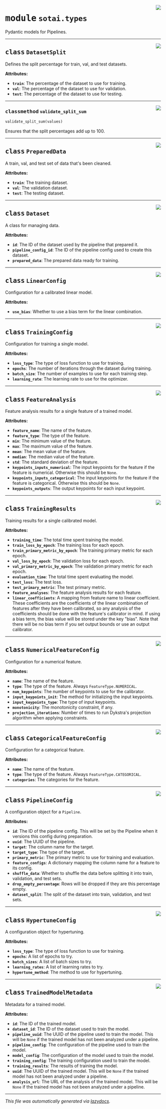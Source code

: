 <!-- markdownlint-disable -->

<a href="https://github.com/SOTAI-Labs/sotai/tree/main/sotai/types.py#L0"><img align="right" style="float:right;" src="https://img.shields.io/badge/-source-cccccc?style=flat-square"></a>

# <kbd>module</kbd> `sotai.types`
Pydantic models for Pipelines. 



---

<a href="https://github.com/SOTAI-Labs/sotai/tree/main/sotai/types.py#L19"><img align="right" style="float:right;" src="https://img.shields.io/badge/-source-cccccc?style=flat-square"></a>

## <kbd>class</kbd> `DatasetSplit`
Defines the split percentage for train, val, and test datasets. 



**Attributes:**
 
 - <b>`train`</b>:  The percentage of the dataset to use for training. 
 - <b>`val`</b>:  The percentage of the dataset to use for validation. 
 - <b>`test`</b>:  The percentage of the dataset to use for testing. 




---

<a href="https://github.com/SOTAI-Labs/sotai/tree/main/sotai/types.py#L32"><img align="right" style="float:right;" src="https://img.shields.io/badge/-source-cccccc?style=flat-square"></a>

### <kbd>classmethod</kbd> `validate_split_sum`

```python
validate_split_sum(values)
```

Ensures that the split percentages add up to 100. 


---

<a href="https://github.com/SOTAI-Labs/sotai/tree/main/sotai/types.py#L42"><img align="right" style="float:right;" src="https://img.shields.io/badge/-source-cccccc?style=flat-square"></a>

## <kbd>class</kbd> `PreparedData`
A train, val, and test set of data that's been cleaned. 



**Attributes:**
 
 - <b>`train`</b>:  The training dataset. 
 - <b>`val`</b>:  The validation dataset. 
 - <b>`test`</b>:  The testing dataset. 





---

<a href="https://github.com/SOTAI-Labs/sotai/tree/main/sotai/types.py#L61"><img align="right" style="float:right;" src="https://img.shields.io/badge/-source-cccccc?style=flat-square"></a>

## <kbd>class</kbd> `Dataset`
A class for managing data. 



**Attributes:**
 
 - <b>`id`</b>:  The ID of the dataset used by the pipeline that prepared it. 
 - <b>`pipeline_config_id`</b>:  The ID of the pipeline config used to create this dataset. 
 - <b>`prepared_data`</b>:  The prepared data ready for training. 





---

<a href="https://github.com/SOTAI-Labs/sotai/tree/main/sotai/types.py#L109"><img align="right" style="float:right;" src="https://img.shields.io/badge/-source-cccccc?style=flat-square"></a>

## <kbd>class</kbd> `LinearConfig`
Configuration for a calibrated linear model. 



**Attributes:**
 
 - <b>`use_bias`</b>:  Whether to use a bias term for the linear combination. 





---

<a href="https://github.com/SOTAI-Labs/sotai/tree/main/sotai/types.py#L119"><img align="right" style="float:right;" src="https://img.shields.io/badge/-source-cccccc?style=flat-square"></a>

## <kbd>class</kbd> `TrainingConfig`
Configuration for training a single model. 



**Attributes:**
 
 - <b>`loss_type`</b>:  The type of loss function to use for training. 
 - <b>`epochs`</b>:  The number of iterations through the dataset during training. 
 - <b>`batch_size`</b>:  The number of examples to use for each training step. 
 - <b>`learning_rate`</b>:  The learning rate to use for the optimizer. 





---

<a href="https://github.com/SOTAI-Labs/sotai/tree/main/sotai/types.py#L135"><img align="right" style="float:right;" src="https://img.shields.io/badge/-source-cccccc?style=flat-square"></a>

## <kbd>class</kbd> `FeatureAnalysis`
Feature analysis results for a single feature of a trained model. 



**Attributes:**
 
 - <b>`feature_name`</b>:  The name of the feature. 
 - <b>`feature_type`</b>:  The type of the feature. 
 - <b>`min`</b>:  The minimum value of the feature. 
 - <b>`max`</b>:  The maximum value of the feature. 
 - <b>`mean`</b>:  The mean value of the feature. 
 - <b>`median`</b>:  The median value of the feature. 
 - <b>`std`</b>:  The standard deviation of the feature. 
 - <b>`keypoints_inputs_numerical`</b>:  The input keypoints for the feature if the feature  is numerical. Otherwise this should be `None`. 
 - <b>`keypoints_inputs_categorical`</b>:  The input keypoints for the feature if the feature  is categorical. Otherwise this should be `None`. 
 - <b>`keypoints_outputs`</b>:  The output keypoints for each input keypoint. 





---

<a href="https://github.com/SOTAI-Labs/sotai/tree/main/sotai/types.py#L166"><img align="right" style="float:right;" src="https://img.shields.io/badge/-source-cccccc?style=flat-square"></a>

## <kbd>class</kbd> `TrainingResults`
Training results for a single calibrated model. 



**Attributes:**
 
 - <b>`training_time`</b>:  The total time spent training the model. 
 - <b>`train_loss_by_epoch`</b>:  The training loss for each epoch. 
 - <b>`train_primary_metric_by_epoch`</b>:  The training primary metric for each epoch. 
 - <b>`val_loss_by_epoch`</b>:  The validation loss for each epoch. 
 - <b>`val_primary_metric_by_epoch`</b>:  The validation primary metric for each  epoch. 
 - <b>`evaluation_time`</b>:  The total time spent evaluating the model. 
 - <b>`test_loss`</b>:  The test loss. 
 - <b>`test_primary_metric`</b>:  The test primary metric. 
 - <b>`feature_analyses`</b>:  The feature analysis results for each feature. 
 - <b>`linear_coefficients`</b>:  A mapping from feature name to linear coefficient. These  coefficients are the coefficients of the linear combination of features  after they have been calibrated, so any analysis of the coefficients should  be done with the feature's calibrator in mind. If using a bias term, the  bias value will be stored under the key "bias". Note that there will be no  bias term if you set output bounds or use an output calibrator. 





---

<a href="https://github.com/SOTAI-Labs/sotai/tree/main/sotai/types.py#L200"><img align="right" style="float:right;" src="https://img.shields.io/badge/-source-cccccc?style=flat-square"></a>

## <kbd>class</kbd> `NumericalFeatureConfig`
Configuration for a numerical feature. 



**Attributes:**
 
 - <b>`name`</b>:  The name of the feature. 
 - <b>`type`</b>:  The type of the feature. Always `FeatureType.NUMERICAL`. 
 - <b>`num_keypoints`</b>:  The number of keypoints to use for the calibrator. 
 - <b>`input_keypoints_init`</b>:  The method for initializing the input keypoints. 
 - <b>`input_keypoints_type`</b>:  The type of input keypoints. 
 - <b>`monotonicity`</b>:  The monotonicity constraint, if any. 
 - <b>`projection_iterations`</b>:  Number of times to run Dykstra's projection algorithm  when applying constraints. 





---

<a href="https://github.com/SOTAI-Labs/sotai/tree/main/sotai/types.py#L223"><img align="right" style="float:right;" src="https://img.shields.io/badge/-source-cccccc?style=flat-square"></a>

## <kbd>class</kbd> `CategoricalFeatureConfig`
Configuration for a categorical feature. 



**Attributes:**
 
 - <b>`name`</b>:  The name of the feature. 
 - <b>`type`</b>:  The type of the feature. Always `FeatureType.CATEGORICAL`. 
 - <b>`categories`</b>:  The categories for the feature. 





---

<a href="https://github.com/SOTAI-Labs/sotai/tree/main/sotai/types.py#L238"><img align="right" style="float:right;" src="https://img.shields.io/badge/-source-cccccc?style=flat-square"></a>

## <kbd>class</kbd> `PipelineConfig`
A configuration object for a `Pipeline`. 



**Attributes:**
 
 - <b>`id`</b>:  The ID of the pipeline config. This will be set by the Pipeline when it  versions this config during preparation. 
 - <b>`uuid`</b>:  The UUID of the pipeline. 
 - <b>`target`</b>:  The column name for the target. 
 - <b>`target_type`</b>:  The type of the target. 
 - <b>`primary_metric`</b>:  The primary metric to use for training and evaluation. 
 - <b>`feature_configs`</b>:  A dictionary mapping the column name for a feature to its  config. 
 - <b>`shuffle_data`</b>:  Whether to shuffle the data before splitting it into train,  validation, and test sets. 
 - <b>`drop_empty_percentage`</b>:  Rows will be dropped if they are this percentage empty. 
 - <b>`dataset_split`</b>:  The split of the dataset into train, validation, and test sets. 





---

<a href="https://github.com/SOTAI-Labs/sotai/tree/main/sotai/types.py#L270"><img align="right" style="float:right;" src="https://img.shields.io/badge/-source-cccccc?style=flat-square"></a>

## <kbd>class</kbd> `HypertuneConfig`
A configuration object for hypertuning. 



**Attributes:**
 
 - <b>`loss_type`</b>:  The type of loss function to use for training. 
 - <b>`epochs`</b>:  A list of epochs to try. 
 - <b>`batch_sizes`</b>:  A list of batch sizes to try. 
 - <b>`learning_rates`</b>:  A list of learning rates to try. 
 - <b>`hypertune_method`</b>:  The method to use for hypertuning. 





---

<a href="https://github.com/SOTAI-Labs/sotai/tree/main/sotai/types.py#L288"><img align="right" style="float:right;" src="https://img.shields.io/badge/-source-cccccc?style=flat-square"></a>

## <kbd>class</kbd> `TrainedModelMetadata`
Metadata for a trained model. 



**Attributes:**
 
 - <b>`id`</b>:  The ID of the trained model. 
 - <b>`dataset_id`</b>:  The ID of the dataset used to train the model. 
 - <b>`pipeline_uuid`</b>:  The UUID of the pipeline used to train the model. This will be `None` if the trained model has not been analyzed under a pipeline. 
 - <b>`pipeline_config`</b>:  The configuration of the pipeline used to train the model. 
 - <b>`model_config`</b>:  The configuration of the model used to train the model. 
 - <b>`training_config`</b>:  The training configuration used to train the model. 
 - <b>`training_results`</b>:  The results of training the model. 
 - <b>`uuid`</b>:  The UUID of the trained model. This will be `None` if the trained model has not been analyzed under a pipeline. 
 - <b>`analysis_url`</b>:  The URL of the analysis of the trained model. This will be `None` if the trained model has not been analyzed under a pipeline. 







---

_This file was automatically generated via [lazydocs](https://github.com/ml-tooling/lazydocs)._
